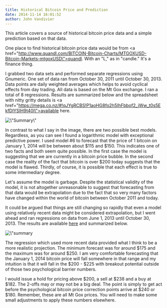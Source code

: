 ```yaml
---
title: Historical Bitcoin Price and Prediction
date: 2014-11-14 16:01:52
author: John Vandivier
---
```




This article covers a source of historical bitcoin price data and a simple prediction based on that data.

One place to find historical bitcoin price data would be from <a href=\"http://www.quandl.com/BITCOIN-Bitcoin-Charts/MTGOXUSD-Bitcoin-Markets-mtgoxUSD\">quandl</a>. With an \"L,\" as in \"candle.\" It's a finance thing.

I grabbed two data sets and performed separate regressions using Gnumeric. One set of data ran from October 30, 2011 until October 30, 2013. Data points are daily weighted averages which helps to avoid cyclical effects from day trading. All data is based on the Mt Gox exchange. I ran a total of 8 regressions. Results are summarized below and the spreadsheet with nitty gritty details is <a href=\"https://mega.co.nz/#!qJYgRCBS!P1aoHG8fo2h5IhFbbof2_jWw_t0s5EkfDlYSIH9t40I\">available here</a>.
<p style=\"text-align: center;\"><img class=\"wp-image-2070 aligncenter\" alt=\"Summary\" src=\"http://afterecon.com/wp-content/uploads/2013/10/Summary1.jpg\" width=\"653\" height=\"274\" /></p>
<p style=\"text-align: left;\">In contrast to what I say in the image, there are two possible best models. Regardless, as you can see I found a logarithmic model with exceptional predictive power. I used model #6 to forecast that the price of 1 bitcoin on January 1, 2014 will be between about $115 and $150. This indicates one of two facts and both seem quite possible. In the first case the model is suggesting that we are currently in a bitcoin price bubble. In the second case the reality of the fact that bitcoin is over $200 today suggests that the model is flawed. Thirdly, of course, it is possible that each effect is true to some intermediary degree.</p>
<p style=\"text-align: left;\">Let's assume the model is garbage. Despite the statistical validity of the model, it is not altogether unreasonable to suggest that forecasting from that data would be extrapolation due to the fact that so very many factors have changed within the world of bitcoin between October 2011 and today.</p>
<p style=\"text-align: left;\">It could be argued that things are still changing so rapidly that even a model using relatively recent data might be considered extrapolation, but I went ahead and ran regressions on data from June 1, 2013 until October 30, 2013. The results are available <a href=\"https://mega.co.nz/#!GVoBAZya!HORwKR3BarGPXGQlTGDueHC2ceE1y1JVjvrxJxu2dpM\">here</a> and summarized below.</p>
<p style=\"text-align: center;\"><img class=\" wp-image-2068 aligncenter\" alt=\"summary 2\" src=\"http://afterecon.com/wp-content/uploads/2013/10/summary-2.jpg\" width=\"602\" height=\"267\" /></p>
<p style=\"text-align: left;\">The regression which used more recent data provided what I think to be a more realistic projection. The minimum forecast was for around $175 and the maximum was for around $250. I am very comfortable forecasting that the January 1, 2014 bitcoin price will fall somewhere in that range and my intuition is that it will fall in the $200 - $225 with breakout potential outside of those two psychological barrier numbers.</p>
<p style=\"text-align: left;\">I would issue a hold for pricing above $200, a sell at $238 and a buy at $182. The 2-offs may or may not be a big deal. The point is simply to get act before the psychological bitcoin price correction points arrive at $240 or $180. Remember, these are all Mt Gox prices. You will need to make some small adjustments to apply these numbers elsewhere.</p>